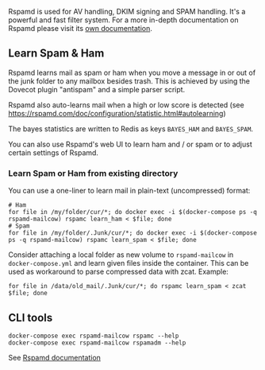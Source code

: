 Rspamd is used for AV handling, DKIM signing and SPAM handling. It's a powerful and fast filter system. For a more in-depth documentation on Rspamd please visit its [own documentation](https://rspamd.com/doc/index.html).

## Learn Spam & Ham

Rspamd learns mail as spam or ham when you move a message in or out of the junk folder to any mailbox besides trash.
This is achieved by using the Dovecot plugin "antispam" and a simple parser script.

Rspamd also auto-learns mail when a high or low score is detected (see https://rspamd.com/doc/configuration/statistic.html#autolearning)

The bayes statistics are written to Redis as keys `BAYES_HAM` and `BAYES_SPAM`.

You can also use Rspamd's web UI to learn ham and / or spam or to adjust certain settings of Rspamd.

### Learn Spam or Ham from existing directory

You can use a one-liner to learn mail in plain-text (uncompressed) format:
```
# Ham
for file in /my/folder/cur/*; do docker exec -i $(docker-compose ps -q rspamd-mailcow) rspamc learn_ham < $file; done
# Spam
for file in /my/folder/.Junk/cur/*; do docker exec -i $(docker-compose ps -q rspamd-mailcow) rspamc learn_spam < $file; done
```

Consider attaching a local folder as new volume to `rspamd-mailcow` in `docker-compose.yml` and learn given files inside the container. This can be used as workaround to parse compressed data with zcat. Example:

```
for file in /data/old_mail/.Junk/cur/*; do rspamc learn_spam < zcat $file; done
```

## CLI tools

```
docker-compose exec rspamd-mailcow rspamc --help
docker-compose exec rspamd-mailcow rspamadm --help
```

See [Rspamd documentation](https://rspamd.com/doc/index.html)
